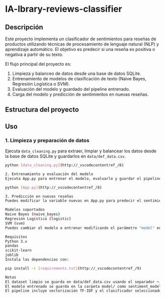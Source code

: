 # IA-lbrary-reviews-classifier

## Descripción

Este proyecto implementa un clasificador de sentimientos para reseñas de productos utilizando técnicas de procesamiento de lenguaje natural (NLP) y aprendizaje automático. El objetivo es predecir si una reseña es positiva o negativa a partir de su texto.

El flujo principal del proyecto es:
1. Limpieza y balanceo de datos desde una base de datos SQLite.
2. Entrenamiento de modelos de clasificación de texto (Naive Bayes, Regresión Logística o SVM).
3. Evaluación del modelo y guardado del pipeline entrenado.
4. Carga del modelo y predicción de sentimientos en nuevas reseñas.

## Estructura del proyecto

## Uso

### 1. Limpieza y preparación de datos

Ejecuta `data_cleaning.py` para extraer, limpiar y balancear los datos desde la base de datos SQLite y guardarlos en `data/def_data.csv`.

```sh
python [data_cleaning.py](http://_vscodecontentref_/6)

2. Entrenamiento y evaluación del modelo
Ejecuta App.py para entrenar el modelo, evaluarlo y guardar el pipeline entrenado. El script también realiza predicciones de ejemplo sobre nuevas reseñas.

python [App.py](http://_vscodecontentref_/8)

3. Predicción en nuevas reseñas
Puedes modificar la variable nuevas en App.py para predecir el sentimiento de cualquier texto.

Modelos soportados
Naive Bayes (naive_bayes)
Regresión Logística (logistic)
SVM (svm)
Puedes cambiar el modelo a entrenar modificando el parámetro "model" en el diccionario params de App.py.

Requisitos
Python 3.x
pandas
scikit-learn
joblib
Instala las dependencias con:

pip install -r [requirements.txt](http://_vscodecontentref_/9)

Notas
El dataset limpio se guarda en data/def_data.csv usando el separador ¬.
El modelo entrenado se guarda en la carpeta model/ como sentiment_model_pipeline.pkl.
El pipeline incluye vectorización TF-IDF y el clasificador seleccionado.